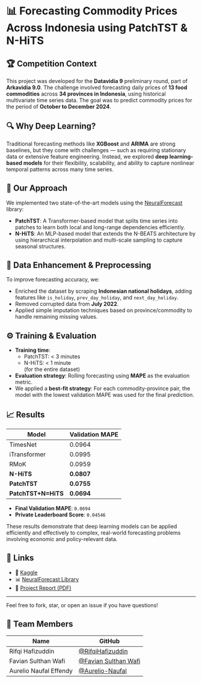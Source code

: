 # 📊 Forecasting Commodity Prices Across Indonesia using PatchTST & N-HiTS

## 🏆 Competition Context
This project was developed for the **Datavidia 9** preliminary round, part of **Arkavidia 9.0**. The challenge involved forecasting daily prices of **13 food commodities** across **34 provinces in Indonesia**, using historical multivariate time series data. The goal was to predict commodity prices for the period of **October to December 2024**.

## 🔍 Why Deep Learning?
Traditional forecasting methods like **XGBoost** and **ARIMA** are strong baselines, but they come with challenges — such as requiring stationary data or extensive feature engineering. Instead, we explored **deep learning-based models** for their flexibility, scalability, and ability to capture nonlinear temporal patterns across many time series.

## 🧠 Our Approach
We implemented two state-of-the-art models using the [NeuralForecast](https://github.com/Nixtla/neuralforecast) library:

- **PatchTST**: A Transformer-based model that splits time series into patches to learn both local and long-range dependencies efficiently.
- **N-HiTS**: An MLP-based model that extends the N-BEATS architecture by using hierarchical interpolation and multi-scale sampling to capture seasonal structures.

## 🧹 Data Enhancement & Preprocessing
To improve forecasting accuracy, we:
- Enriched the dataset by scraping **Indonesian national holidays**, adding features like `is_holiday`, `prev_day_holiday`, and `next_day_holiday`.
- Removed corrupted data from **July 2022**.
- Applied simple imputation techniques based on province/commodity to handle remaining missing values.

## ⚙️ Training & Evaluation
- **Training time**: 
  - PatchTST: < 3 minutes  
  - N-HiTS: < 1 minute  
  (for the entire dataset)
- **Evaluation strategy**: Rolling forecasting using **MAPE** as the evaluation metric.
- We applied a **best-fit strategy**: For each commodity-province pair, the model with the lowest validation MAPE was used for the final prediction.

## 📈 Results
| Model        | Validation MAPE |
| ------------ | --------------- |
| TimesNet     | 0.0964          |
| iTransformer | 0.0995          |
| RMoK         | 0.0959          |
| **N-HiTS**   | **0.0807**      |
| **PatchTST** | **0.0755**      |
| **PatchTST+N=HiTS** | **0.0694**      |
- **Final Validation MAPE**: `0.0694`
- **Private Leaderboard Score**: `0.04546`

These results demonstrate that deep learning models can be applied efficiently and effectively to complex, real-world forecasting problems involving economic and policy-relevant data.


## 📎 Links
- 📄 [Kaggle](https://www.kaggle.com/competitions/comodity-price-prediction-penyisihan-arkavidia-9)
- 📊 [NeuralForecast Library](https://github.com/Nixtla/neuralforecast)
- 📑 [Project Report (PDF)](./Arkavidia9_Datavidia_bukan%20amigos.pdf)

---

Feel free to fork, star, or open an issue if you have questions!

## 👥 Team Members
| Name                   | GitHub                                                         |
| ---------------------- | -------------------------------------------------------------- |
| Rifqi Hafizuddin       | [@RifqiHafizuddin](https://github.com/RifqiHafizuddin)         | 
| Favian Sulthan Wafi    | [@Favian Sulthan Wafi](https://github.com/FavianSulthanW)          | 
| Aurelio Naufal Effendy | [@Aurelio-Naufal](https://github.com/Aurelio-Naufal)     |

